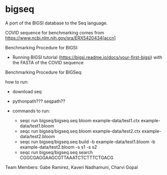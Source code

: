 # bigseq
A port of the BIGSI database to the Seq language.

COVID sequence for benchmarking comes from https://www.ncbi.nlm.nih.gov/sra/ERX5420434[accn]

Benchmarking Procedure for BIGSI:
- Running BIGSI tutorial (https://bigsi.readme.io/docs/your-first-bigsi) with the FASTA of the COVID sequence

Benchmarking Procedure for BIGSeq:

how to run:
- download seq 
- pythonpath??? seqpath??
- commands to run:

    - seqc run bigseq/bigseq.seq bloom example-data/test1.ctx example-data/test1.bloom
    - seqc run bigseq/bigseq.seq bloom example-data/test2.ctx example-data/test2.bloom
    - seqc run bigseq/bigseq.seq build -b example-data/test1.bloom -b example-data/test2.bloom -s s1 -s s2
    - seqc run bigseq/bigseq.seq search CGGCGAGGAAGCGTTAAATCTCTTTCTGACG

Team Members: Gabe Ramirez, Kaveri Nadhamuni, Charvi Gopal
